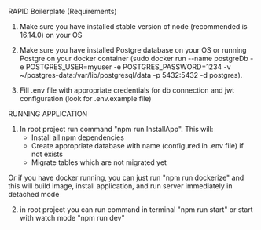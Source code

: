 RAPID Boilerplate (Requirements)

1. Make sure you have installed stable version of node (recommended is 16.14.0) on your OS

2. Make sure you have installed Postgre database on your OS or running Postgre on your docker container (sudo docker run --name postgreDb -e POSTGRES_USER=myuser -e POSTGRES_PASSWORD=1234 -v ~/postgres-data:/var/lib/postgresql/data -p 5432:5432 -d postgres).

3. Fill .env file with appropriate credentials for db connection and jwt configuration (look for .env.example file)



RUNNING APPLICATION

1. In root project run command "npm run InstallApp". This will:
    - Install all npm dependencies
    - Create appropriate database with name (configured in .env file) if not exists
    - Migrate tables which are not migrated yet

Or if you have docker running, you can just run "npm run dockerize" and this will build image, install application, and run server immediately in detached mode

2. in root project you can run command in terminal "npm run start" or start with watch mode "npm run dev"